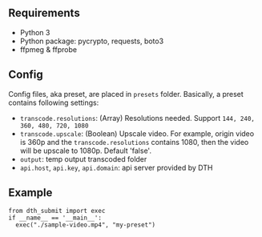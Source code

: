 ## Requirements
- Python 3
- Python package: pycrypto, requests, boto3
- ffpmeg & ffprobe

## Config

Config files, aka preset, are placed in `presets` folder. Basically, a preset contains following settings:

- `transcode.resolutions`: (Array) Resolutions needed. Support `144, 240, 360, 480, 720, 1080`
- `transcode.upscale`: (Boolean) Upscale video. For example, origin video is 360p and the `transcode.resolutions` contains 1080, then the video will be upscale to 1080p. Default 'false'.
- `output`: temp output transcoded folder
- `api.host`, `api.key`, `api.domain`: api server provided by DTH

## Example

```
from dth_submit import exec
if __name__ == '__main__':
  exec("./sample-video.mp4", "my-preset")

```
